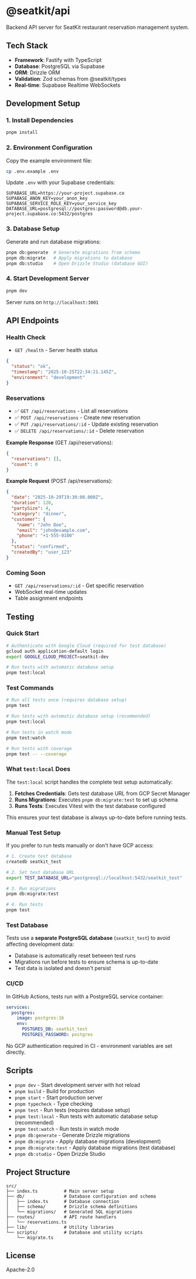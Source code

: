 # @seatkit/api

Backend API server for SeatKit restaurant reservation management system.

## Tech Stack

- **Framework**: Fastify with TypeScript
- **Database**: PostgreSQL via Supabase
- **ORM**: Drizzle ORM
- **Validation**: Zod schemas from @seatkit/types
- **Real-time**: Supabase Realtime WebSockets

## Development Setup

### 1. Install Dependencies

```bash
pnpm install
```

### 2. Environment Configuration

Copy the example environment file:

```bash
cp .env.example .env
```

Update `.env` with your Supabase credentials:

```env
SUPABASE_URL=https://your-project.supabase.co
SUPABASE_ANON_KEY=your_anon_key
SUPABASE_SERVICE_ROLE_KEY=your_service_key
DATABASE_URL=postgresql://postgres:password@db.your-project.supabase.co:5432/postgres
```

### 3. Database Setup

Generate and run database migrations:

```bash
pnpm db:generate  # Generate migrations from schema
pnpm db:migrate   # Apply migrations to database
pnpm db:studio    # Open Drizzle Studio (database GUI)
```

### 4. Start Development Server

```bash
pnpm dev
```

Server runs on `http://localhost:3001`

## API Endpoints

### Health Check
- `GET /health` - Server health status

```json
{
  "status": "ok",
  "timestamp": "2025-10-25T22:34:21.145Z",
  "environment": "development"
}
```

### Reservations

- ✅ `GET /api/reservations` - List all reservations
- ✅ `POST /api/reservations` - Create new reservation
- ✅ `PUT /api/reservations/:id` - Update existing reservation
- ✅ `DELETE /api/reservations/:id` - Delete reservation

**Example Response** (GET /api/reservations):
```json
{
  "reservations": [],
  "count": 0
}
```

**Example Request** (POST /api/reservations):
```json
{
  "date": "2025-10-29T19:30:00.000Z",
  "duration": 120,
  "partySize": 4,
  "category": "dinner",
  "customer": {
    "name": "John Doe",
    "email": "john@example.com",
    "phone": "+1-555-0100"
  },
  "status": "confirmed",
  "createdBy": "user_123"
}
```

### Coming Soon
- `GET /api/reservations/:id` - Get specific reservation
- WebSocket real-time updates
- Table assignment endpoints

## Testing

### Quick Start

```bash
# Authenticate with Google Cloud (required for test database)
gcloud auth application-default login
export GOOGLE_CLOUD_PROJECT=seatkit-dev

# Run tests with automatic database setup
pnpm test:local
```

### Test Commands

```bash
# Run all tests once (requires database setup)
pnpm test

# Run tests with automatic database setup (recommended)
pnpm test:local

# Run tests in watch mode
pnpm test:watch

# Run tests with coverage
pnpm test -- --coverage
```

### What `test:local` Does

The `test:local` script handles the complete test setup automatically:

1. **Fetches Credentials**: Gets test database URL from GCP Secret Manager
2. **Runs Migrations**: Executes `pnpm db:migrate:test` to set up schema
3. **Runs Tests**: Executes Vitest with the test database configured

This ensures your test database is always up-to-date before running tests.

### Manual Test Setup

If you prefer to run tests manually or don't have GCP access:

```bash
# 1. Create test database
createdb seatkit_test

# 2. Set test database URL
export TEST_DATABASE_URL="postgresql://localhost:5432/seatkit_test"

# 3. Run migrations
pnpm db:migrate:test

# 4. Run tests
pnpm test
```

### Test Database

Tests use a **separate PostgreSQL database** (`seatkit_test`) to avoid affecting development data:

- Database is automatically reset between test runs
- Migrations run before tests to ensure schema is up-to-date
- Test data is isolated and doesn't persist

### CI/CD

In GitHub Actions, tests run with a PostgreSQL service container:

```yaml
services:
  postgres:
    image: postgres:16
    env:
      POSTGRES_DB: seatkit_test
      POSTGRES_PASSWORD: postgres
```

No GCP authentication required in CI - environment variables are set directly.

## Scripts

- `pnpm dev` - Start development server with hot reload
- `pnpm build` - Build for production
- `pnpm start` - Start production server
- `pnpm typecheck` - Type checking
- `pnpm test` - Run tests (requires database setup)
- `pnpm test:local` - Run tests with automatic database setup (recommended)
- `pnpm test:watch` - Run tests in watch mode
- `pnpm db:generate` - Generate Drizzle migrations
- `pnpm db:migrate` - Apply database migrations (development)
- `pnpm db:migrate:test` - Apply database migrations (test database)
- `pnpm db:studio` - Open Drizzle Studio

## Project Structure

```
src/
├── index.ts          # Main server setup
├── db/               # Database configuration and schema
│   ├── index.ts      # Database connection
│   ├── schema/       # Drizzle schema definitions
│   └── migrations/   # Generated SQL migrations
├── routes/           # API route handlers
│   └── reservations.ts
├── lib/              # Utility libraries
└── scripts/          # Database and utility scripts
    └── migrate.ts
```

## License

Apache-2.0
